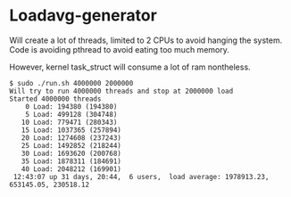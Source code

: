# Loadavg-generator

Will create a lot of threads, limited to 2 CPUs to avoid hanging the system.
Code is avoiding pthread to avoid eating too much memory.

However, kernel task_struct will consume a lot of ram nontheless.

	$ sudo ./run.sh 4000000 2000000
	Will try to run 4000000 threads and stop at 2000000 load
	Started 4000000 threads
	    0 Load: 194380 (194380)
	    5 Load: 499128 (304748)
	   10 Load: 779471 (280343)
	   15 Load: 1037365 (257894)
	   20 Load: 1274608 (237243)
	   25 Load: 1492852 (218244)
	   30 Load: 1693620 (200768)
	   35 Load: 1878311 (184691)
	   40 Load: 2048212 (169901)
	 12:43:07 up 31 days, 20:44,  6 users,  load average: 1978913.23, 653145.05, 230518.12
